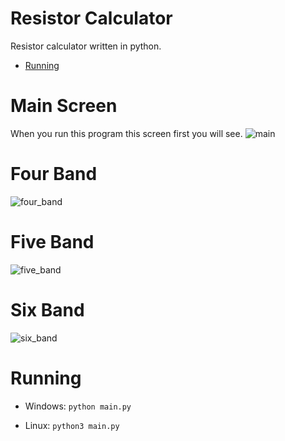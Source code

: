 # Resistor Calculator
Resistor calculator written in python.

* [Running](#running)

# Main Screen
When you run this program this screen first you will see.
![main](https://user-images.githubusercontent.com/77579421/115917335-c4d41500-a47e-11eb-8b58-5069afe6bf06.PNG)


# Four Band
![four_band](https://user-images.githubusercontent.com/77579421/115917344-c7cf0580-a47e-11eb-884a-b588eb0db11c.PNG)


# Five Band
![five_band](https://user-images.githubusercontent.com/77579421/115917347-ca315f80-a47e-11eb-85d5-ba5420bcb86e.PNG)


# Six Band
![six_band](https://user-images.githubusercontent.com/77579421/115917352-cc93b980-a47e-11eb-92cf-56ed8525e265.PNG)


# Running
* Windows: ` python main.py `

* Linux: ` python3 main.py `
